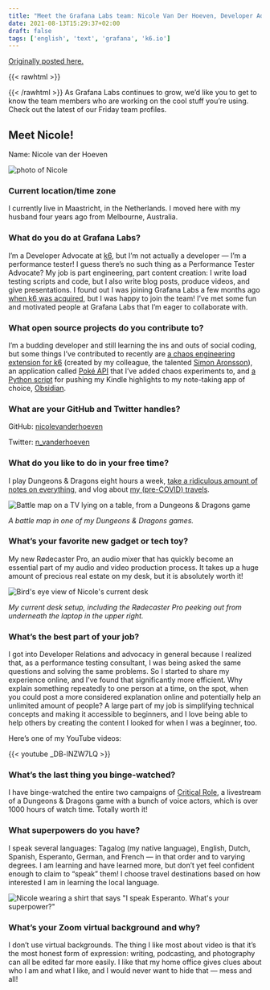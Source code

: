 ```yaml
---
title: "Meet the Grafana Labs team: Nicole Van Der Hoeven, Developer Advocate at k6"
date: 2021-08-13T15:29:37+02:00
draft: false
tags: ['english', 'text', 'grafana', 'k6.io']
---
```

[Originally posted here.](https://grafana.com/blog/2021/08/13/meet-the-grafana-labs-team-nicole-van-der-hoeven-a-developer-advocate-who-does-performance-testing-at-k6/)

{{< rawhtml >}}
<link rel="canonical" href="https://grafana.com/blog/2021/08/13/meet-the-grafana-labs-team-nicole-van-der-hoeven-a-developer-advocate-who-does-performance-testing-at-k6/">
{{< /rawhtml >}}
As Grafana Labs continues to grow, we’d like you to get to know the team members who are working on the cool stuff you’re using. Check out the latest of our Friday team profiles.

## Meet Nicole!

Name: Nicole van der Hoeven

![photo of Nicole](/assets/profilepic-1MB.png)

### Current location/time zone

I currently live in Maastricht, in the Netherlands. I moved here with my husband four years ago from Melbourne, Australia.

### What do you do at Grafana Labs?

I’m a Developer Advocate at [k6](https://k6.io), but I’m not actually a developer — I’m a performance tester! I guess there’s no such thing as a Performance Tester Advocate? My job is part engineering, part content creation: I write load testing scripts and code, but I also write blog posts, produce videos, and give presentations. I found out I was joining Grafana Labs a few months ago [when k6 was acquired](https://grafana.com/about/press/2021-06-17-grafana-labs-brings-modern-open-source-load-testing-to-observability-with-acquisition-of-k6/), but I was happy to join the team! I’ve met some fun and motivated people at Grafana Labs that I’m eager to collaborate with.

### What open source projects do you contribute to?

I’m a budding developer and still learning the ins and outs of social coding, but some things I’ve contributed to recently are [a chaos engineering extension for k6](https://github.com/nicolevanderhoeven/xk6-chaos) (created by my colleague, the talented [Simon Aronsson](https://simme.dev)), an application called [Poké API](https://github.com/nicolevanderhoeven/pokeapi) that I’ve added chaos experiments to, and [a Python script](https://github.com/nicolevanderhoeven/readwise2directory) for pushing my Kindle highlights to my note-taking app of choice, [Obsidian](https://obsidian.md).

### What are your GitHub and Twitter handles?

GitHub: [nicolevanderhoeven](https://github.com/nicolevanderhoeven)

Twitter: [n_vanderhoeven](https://twitter.com/n_vanderhoeven)

### What do you like to do in your free time?

I play Dungeons & Dragons eight hours a week, [take a ridiculous amount of notes on everything](https://notes.nicolevanderhoeven.com/Fork+My+Brain), and vlog about [my (pre-COVID) travels](https://www.youtube.com/c/luckydippers).

![Battle map on a TV lying on a table, from a Dungeons & Dragons game](/assets/battlemap.jpg)

_A battle map in one of my Dungeons & Dragons games._

### What’s your favorite new gadget or tech toy?

My new Rødecaster Pro, an audio mixer that has quickly become an essential part of my audio and video production process. It takes up a huge amount of precious real estate on my desk, but it is absolutely worth it!

![Bird's eye view of Nicole's current desk](/assets/desksetup.jpg)

_My current desk setup, including the Rødecaster Pro peeking out from underneath the laptop in the upper right._

### What’s the best part of your job?

I got into Developer Relations and advocacy in general because I realized that, as a performance testing consultant, I was being asked the same questions and solving the same problems. So I started to share my experience online, and I’ve found that significantly more efficient. Why explain something repeatedly to one person at a time, on the spot, when you could post a more considered explanation online and potentially help an unlimited amount of people? A large part of my job is simplifying technical concepts and making it accessible to beginners, and I love being able to help others by creating the content I looked for when I was a beginner, too.

Here’s one of my YouTube videos:

{{< youtube _DB-lNZW7LQ >}}

### What’s the last thing you binge-watched?

I have binge-watched the entire two campaigns of [Critical Role](https://www.youtube.com/c/criticalrole), a livestream of a Dungeons & Dragons game with a bunch of voice actors, which is over 1000 hours of watch time. Totally worth it!

### What superpowers do you have?

I speak several languages: Tagalog (my native language), English, Dutch, Spanish, Esperanto, German, and French — in that order and to varying degrees. I am learning and have learned more, but don’t yet feel confident enough to claim to “speak” them! I choose travel destinations based on how interested I am in learning the local language.

![Nicole wearing a shirt that says "I speak Esperanto. What's your superpower?"](/assets/esperanto-superpower.jpg)

### What’s your Zoom virtual background and why?

I don’t use virtual backgrounds. The thing I like most about video is that it’s the most honest form of expression: writing, podcasting, and photography can all be edited far more easily. I like that my home office gives clues about who I am and what I like, and I would never want to hide that — mess and all!